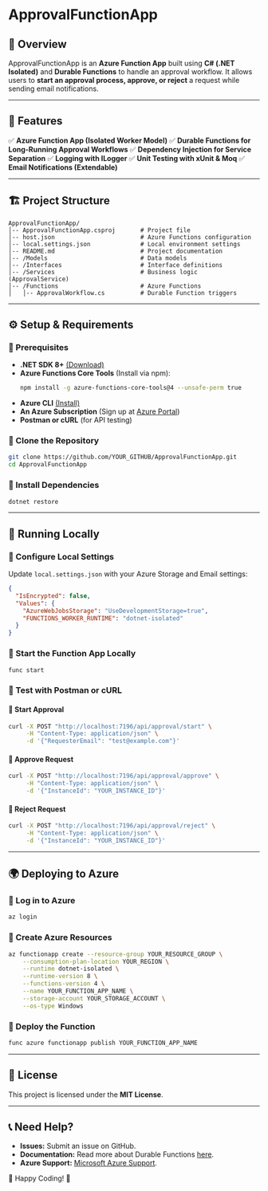 ﻿# ApprovalFunctionApp

## 📌 Overview
ApprovalFunctionApp is an **Azure Function App** built using **C# (.NET Isolated)** and **Durable Functions** to handle an approval workflow. It allows users to **start an approval process, approve, or reject** a request while sending email notifications.

---

## 🚀 Features
✅ **Azure Function App (Isolated Worker Model)**
✅ **Durable Functions for Long-Running Approval Workflows**
✅ **Dependency Injection for Service Separation**
✅ **Logging with ILogger**
✅ **Unit Testing with xUnit & Moq**
✅ **Email Notifications (Extendable)**

---

## 🏗️ Project Structure
```
ApprovalFunctionApp/
│-- ApprovalFunctionApp.csproj       # Project file
│-- host.json                        # Azure Functions configuration
│-- local.settings.json              # Local environment settings
│-- README.md                        # Project documentation
│-- /Models                          # Data models
│-- /Interfaces                      # Interface definitions
│-- /Services                        # Business logic (ApprovalService)
│-- /Functions                       # Azure Functions
│   │-- ApprovalWorkflow.cs          # Durable Function triggers
```

---

## ⚙️ Setup & Requirements
### 🔹 Prerequisites
- **.NET SDK 8+** [(Download)](https://dotnet.microsoft.com/download/dotnet/8.0)
- **Azure Functions Core Tools** (Install via npm):
  ```sh
  npm install -g azure-functions-core-tools@4 --unsafe-perm true
  ```
- **Azure CLI** [(Install)](https://aka.ms/installazurecliwindows)
- **An Azure Subscription** (Sign up at [Azure Portal](https://portal.azure.com))
- **Postman or cURL** (for API testing)

### 🔹 Clone the Repository
```sh
git clone https://github.com/YOUR_GITHUB/ApprovalFunctionApp.git
cd ApprovalFunctionApp
```

### 🔹 Install Dependencies
```sh
dotnet restore
```

---

## 🏃 Running Locally
### 🔹 Configure Local Settings
Update `local.settings.json` with your Azure Storage and Email settings:
```json
{
  "IsEncrypted": false,
  "Values": {
    "AzureWebJobsStorage": "UseDevelopmentStorage=true",
    "FUNCTIONS_WORKER_RUNTIME": "dotnet-isolated"
  }
}
```

### 🔹 Start the Function App Locally
```sh
func start
```

### 🔹 Test with Postman or cURL
#### 📌 Start Approval
```sh
curl -X POST "http://localhost:7196/api/approval/start" \
     -H "Content-Type: application/json" \
     -d '{"RequesterEmail": "test@example.com"}'
```
#### 📌 Approve Request
```sh
curl -X POST "http://localhost:7196/api/approval/approve" \
     -H "Content-Type: application/json" \
     -d '{"InstanceId": "YOUR_INSTANCE_ID"}'
```
#### 📌 Reject Request
```sh
curl -X POST "http://localhost:7196/api/approval/reject" \
     -H "Content-Type: application/json" \
     -d '{"InstanceId": "YOUR_INSTANCE_ID"}'
```

---

## 🌍 Deploying to Azure
### 🔹 Log in to Azure
```sh
az login
```

### 🔹 Create Azure Resources
```sh
az functionapp create --resource-group YOUR_RESOURCE_GROUP \
    --consumption-plan-location YOUR_REGION \
    --runtime dotnet-isolated \
    --runtime-version 8 \
    --functions-version 4 \
    --name YOUR_FUNCTION_APP_NAME \
    --storage-account YOUR_STORAGE_ACCOUNT \
    --os-type Windows
```

### 🔹 Deploy the Function
```sh
func azure functionapp publish YOUR_FUNCTION_APP_NAME
```

---

## 📜 License
This project is licensed under the **MIT License**.

---

## 📞 Need Help?
- **Issues:** Submit an issue on GitHub.
- **Documentation:** Read more about Durable Functions [here](https://learn.microsoft.com/en-us/azure/azure-functions/durable/durable-functions-overview).
- **Azure Support:** [Microsoft Azure Support](https://azure.microsoft.com/en-us/support/).

🚀 Happy Coding! 🎯

